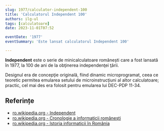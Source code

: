 ```yaml
---
slug: 1977/calculator-independent-100
title: 'Calculatorul Independent 100'
authors: ilg-ul
tags: [calculatoare]
date: 2023-11-01T07:52

eventDate: '1977'
eventSummary: 'Este lansat calculatorul Independent 100'

---
```


**Independent** este o serie de minicalculatoare românești care a fost
lansată în 1977,
la 100 de ani de la obţinerea independenţei ţării.

<!-- truncate -->

Designul era de concepţie originală, fiind dinamic microprogramat, ceea ce teoretic permitea emularea setului de microinstrucţiuni al altor calculatoare; practic, cel mai des era folosit pentru emularea lui DEC-PDP 11-34.

## Referințe

- [ro.wikipedia.org - Independent](https://ro.wikipedia.org/wiki/Independent)
- [ro.wikipedia.org - Cronologie a informaticii românești](https://ro.wikipedia.org/wiki/Cronologie_a_informaticii_românești)
- [ro.wikipedia.org - Istoria informaticii în România](https://ro.wikipedia.org/wiki/Istoria_informaticii_în_România)
